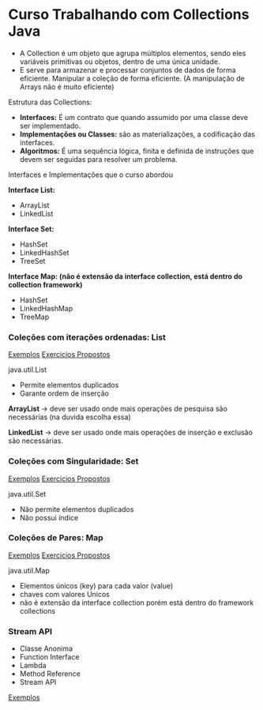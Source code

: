 # Curso Trabalhando com Collections Java

- A Collection é um objeto que agrupa múltiplos elementos, sendo eles variáveis primitivas ou objetos, dentro de uma única unidade.
- E serve para armazenar e processar conjuntos de dados de forma eficiente. Manipular a coleção de forma eficiente. (A manipulação de Arrays não é muito eficiente)

Estrutura das Collections: 

- **Interfaces:** É um contrato que quando assumido por uma classe deve ser implementado.
- **Implementações ou Classes:** são as materializações, a codificação das interfaces.
- **Algoritmos:** É uma sequência lógica, finita e definida de instruções que devem ser seguidas para resolver um problema.

Interfaces e Implementações que o curso abordou

**Interface List:**
  - ArrayList 
  - LinkedList 

**Interface Set:**
  - HashSet 
  - LinkedHashSet 
  - TreeSet

**Interface Map: (não é extensão da interface collection, está dentro do collection framework)**
  - HashSet 
  - LinkedHashMap 
  - TreeMap


### Coleções com iterações ordenadas: List

[Exemplos](https://github.com/Brunarquino/curso-trabalhando-com-collections-java/tree/master/src/dio/collection/list)
[Exercicios Propostos](https://github.com/Brunarquino/curso-trabalhando-com-collections-java/tree/master/src/dio/collection/list/exerciciosPropostos)

java.util.List

- Permite elementos duplicados
- Garante ordem de inserção

**ArrayList** → deve ser usado onde mais operações de pesquisa são necessárias (na duvida escolha essa)

**LinkedList** → deve ser usado onde mais operações de inserção e exclusão são necessárias.

### Coleções com Singularidade: Set

[Exemplos](https://github.com/Brunarquino/curso-trabalhando-com-collections-java/tree/master/src/dio/collection/set)
[Exercicios Propostos](https://github.com/Brunarquino/curso-trabalhando-com-collections-java/tree/master/src/dio/collection/set/execiciosPropostos)

java.util.Set

- Não permite elementos duplicados
- Não possui índice

### Coleções de Pares: Map

[Exemplos](https://github.com/Brunarquino/curso-trabalhando-com-collections-java/tree/master/src/dio/collection/map)
[Exercicios Propostos](https://github.com/Brunarquino/curso-trabalhando-com-collections-java/tree/master/src/dio/collection/map/execiciosPropostos)

java.util.Map

- Elementos únicos (key) para cada valor (value)
- chaves com valores Unicos
- não é extensão da interface collection porém está dentro do framework collections

### Stream API

- Classe Anonima
- Function Interface
- Lambda
- Method Reference
- Stream API

[Exemplos](https://github.com/Brunarquino/curso-trabalhando-com-collections-java/tree/master/src/dio/collection/streamApi)
